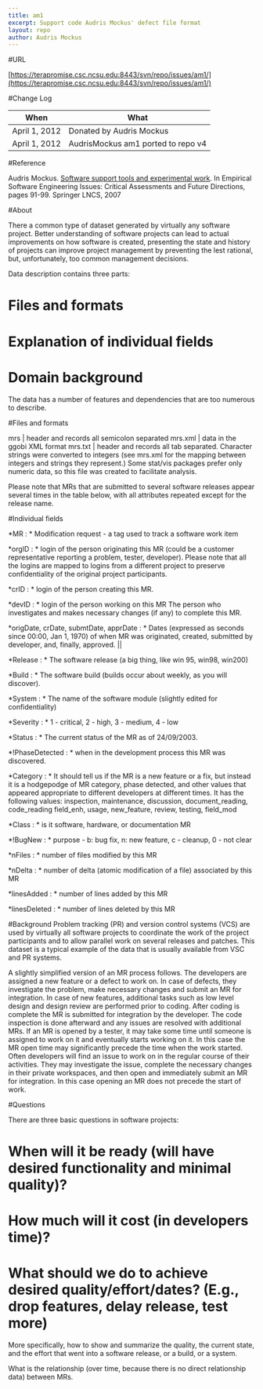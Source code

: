 ```yaml
---
title: am1
excerpt: Support code Audris Mockus' defect file format
layout: repo
author: Audris Mockus
---
```



#URL

[https://terapromise.csc.ncsu.edu:8443/svn/repo/issues/am1/](https://terapromise.csc.ncsu.edu:8443/svn/repo/issues/am1/)

#Change Log

When | What
---- | ----
April 1, 2012 | Donated by Audris Mockus
April 1, 2012 | AudrisMockus am1 ported to repo v4

#Reference

Audris Mockus. [Software support tools and experimental work](https://terapromise.csc.ncsu.edu:8443/svn/repo/issues/am1/SSTaEW.pdf). In
Empirical Software Engineering Issues: Critical Assessments and Future
Directions, pages 91-99. Springer LNCS, 2007


#About

There a common type of dataset generated by virtually any software
project. Better understanding of software projects can lead to
actual improvements on how software is created, presenting the state
and history of projects can improve project management by preventing
the lest rational, but, unfortunately, too common management decisions.

Data description contains three parts:
  # Files and formats
  # Explanation of individual fields
  # Domain background

The data has a number of features and dependencies that 
are too numerous to describe.

#Files and formats

mrs | header and records all semicolon separated
mrs.xml |  data in the ggobi XML format
mrs.txt | header and records all tab separated. Character strings were converted to integers (see mrs.xml for the mapping between integers and strings they represent.) Some stat/vis packages prefer  only numeric data, so this file was created to facilitate analysis.

Please note that MRs that are submitted to several software
releases appear several times in the table below, with all
attributes repeated except for the release name.

#Individual fields

*MR : *
Modification request - a tag used to track a software work item

*orgID : * 
login of the person originating this MR (could be a customer
representative reporting a problem, tester, developer).
Please note that all the logins are mapped to logins from
a different project to preserve confidentiality of the
original project participants. 

*crID : * 
login of the person creating this MR.

*devID : * 
login of the person working on this MR The person who
investigates and makes necessary changes (if any) to complete this 
MR.

*origDate, crDate, submtDate, apprDate : *
Dates (expressed as seconds
since 00:00, Jan 1, 1970) of when MR was originated, created, 
submitted by developer, and, finally, approved. ||

*Release : *
The software release (a big thing, like win 95,
win98, win200)

*Build : *
The software build (builds occur about weekly, as
you will discover).

*System : * 
The name of the software module (slightly edited for
confidentiality) 

*Severity : * 
1 - critical, 2 - high, 3 - medium, 4 - low

*Status : * 
The current status of the MR as of 24/09/2003.

*!PhaseDetected : * 
when in the development process this MR was
discovered. 

*Category : * 
It should tell us if the MR is a new feature or a fix, but
instead it is a hodgepodge of MR category, phase detected, and other
values that appeared appropriate to different developers at different
times. It has the following values:
inspection, maintenance, discussion, document_reading, code_reading
field_enh, usage, new_feature, review, testing, field_mod 

*Class : * 
is it software, hardware, or documentation MR 

*!BugNew : * 
purpose - b: bug fix, n: new feature, c - cleanup, 0 - not
clear 

*nFiles : * 
number of files modified by this MR 

*nDelta : * 
number of delta (atomic modification of a file) associated by this MR 

*linesAdded : * 
number of lines added by this MR 

*linesDeleted : * 
number of lines deleted by this MR 

#Background
Problem tracking (PR) and version control systems (VCS) are used by
virtually all software projects to coordinate the work of the
project participants and to allow parallel work on several releases
and patches. This dataset is a typical example of the data that is
usually available from VSC and PR systems.

A slightly simplified version of an MR process follows.  The
developers are assigned a new feature or a defect to work on. In
case of defects, they investigate the problem, make necessary
changes and submit an MR for integration. In case of new features,
additional tasks such as low level design and design review are
performed prior to coding. After coding is complete the MR is
submitted for integration by the developer. The code inspection is
done afterward and any issues are resolved with additional MRs. If
an MR is opened by a tester, it may take some time until someone is
assigned to work on it and eventually starts working on it.  In this
case the MR open time may significantly precede the time when the
work started. Often developers will find an issue to work on in the
regular course of their activities. They may investigate the issue,
complete the necessary changes in their private workspaces, and then
open and immediately submit an MR for integration.  In this case
opening an MR does not precede the start of work. 


#Questions

There are three basic questions in software projects: 

  # When will it be ready (will have desired functionality and minimal quality)?
  # How much will it cost (in developers time)? 
  # What should we do to achieve desired quality/effort/dates? (E.g., drop features, delay release, test more)
 
More specifically, how to show and summarize the quality, the current
state, and the effort that went into a software release, or a build,
or a system.

What is the relationship (over time, because there is no direct
relationship data) between MRs.
